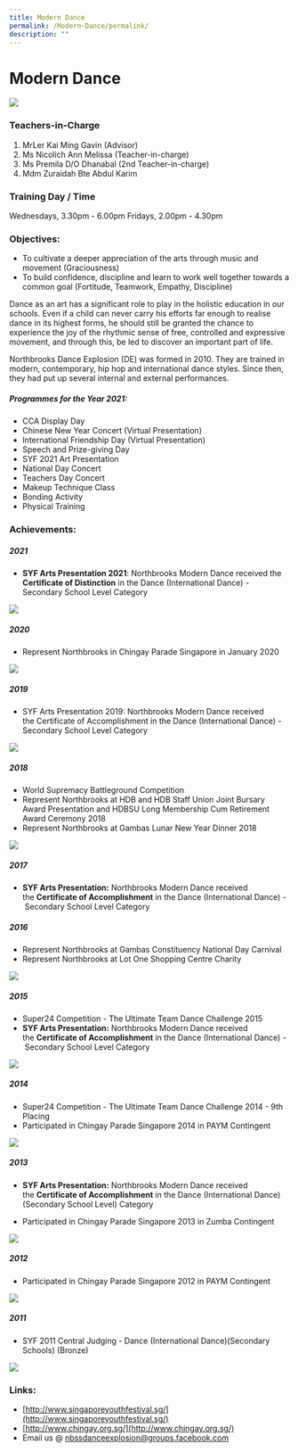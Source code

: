 ```yaml
---
title: Modern Dance
permalink: /Modern-Dance/permalink/
description: ""
---
```

Modern Dance
============

![](/images/DE%20Banner.jpeg)

### Teachers-in-Charge
1. MrLer Kai Ming Gavin (Advisor)
2. Ms Nicolich Ann Melissa (Teacher-in-charge)
3. Ms Premila D/O Dhanabal (2nd Teacher-in-charge)
4. Mdm Zuraidah Bte Abdul Karim 

### Training Day / Time
Wednesdays, 3.30pm - 6.00pm
Fridays, 2.00pm - 4.30pm

### Objectives:
* To cultivate a deeper appreciation of the arts through music and movement (Graciousness)
* To build confidence, discipline and learn to work well together towards a common goal (Fortitude, Teamwork, Empathy, Discipline)

Dance as an art has a significant role to play in the holistic education in our schools. Even if a child can never carry his efforts far enough to realise dance in its highest forms, he should still be granted the chance to experience the joy of the rhythmic sense of free, controlled and expressive movement, and through this, be led to discover an important part of life.  

Northbrooks Dance Explosion (DE) was formed in 2010. They are trained in modern, contemporary, hip hop and international dance styles. Since then, they had put up several internal and external performances.

##### Programmes for the Year 2021:

*   CCA Display Day
*   Chinese New Year Concert (Virtual Presentation)
*   International Friendship Day (Virtual Presentation)
*   Speech and Prize-giving Day
*   SYF 2021 Art Presentation
*   National Day Concert
*   Teachers Day Concert
*   Makeup Technique Class
*   Bonding Activity
*   Physical Training

### Achievements:


##### 2021
* **SYF Arts Presentation 2021**: Northbrooks Modern Dance received the **Certificate of Distinction** in the Dance (International Dance) - Secondary School Level Category

![](/images/Dance1.png)

##### 2020

*   Represent Northbrooks in Chingay Parade Singapore in January 2020

![](/images/Dance2.png)

##### 2019

*   SYF Arts Presentation 2019: Northbrooks Modern Dance received the Certificate of Accomplishment in the Dance (International Dance) - Secondary School Level Category

![](/images/Dance3.png)

##### 2018

*   World Supremacy Battleground Competition 
*   Represent Northbrooks at HDB and HDB Staff Union Joint Bursary Award Presentation and HDBSU Long Membership Cum Retirement Award Ceremony 2018
*   Represent Northbrooks at Gambas Lunar New Year Dinner 2018

![](/images/Dance4.png)

##### 2017

*   **SYF Arts Presentation:** Northbrooks Modern Dance received the **Certificate of Accomplishment** in the Dance (International Dance) - Secondary School Level Category

##### 2016

*   Represent Northbrooks at Gambas Constituency National Day Carnival
*   Represent Northbrooks at Lot One Shopping Centre Charity

![](/images/Dance5.png)

##### 2015

*   Super24 Competition - The Ultimate Team Dance Challenge 2015
*   **SYF Arts Presentation:** Northbrooks Modern Dance received the **Certificate of Accomplishment** in the Dance (International Dance) - Secondary School Level Category

![](/images/Dance6.png)

##### 2014 

*   Super24 Competition - The Ultimate Team Dance Challenge 2014 - 9th Placing
*   Participated in Chingay Parade Singapore 2014 in PAYM Contingent

![](/images/Dance7.png)

##### 2013

*   **SYF Arts Presentation:** Northbrooks Modern Dance received the **Certificate of Accomplishment** in the Dance (International Dance) (Secondary School Level) Category  
    
*   Participated in Chingay Parade Singapore 2013 in Zumba Contingent

![](/images/Dance8.png)

##### 2012

*   Participated in Chingay Parade Singapore 2012 in PAYM Contingent

![](/images/Dance9.png)

##### 2011

*   SYF 2011 Central Judging - Dance (International Dance)(Secondary Schools) (Bronze)

![](/images/Dance10.png)

### Links:

*   [http://www.singaporeyouthfestival.sg/](http://www.singaporeyouthfestival.sg/)
*   [http://www.chingay.org.sg/](http://www.chingay.org.sg/)
*   Email us @ [nbssdanceexplosion@groups.facebook.com](mailto:nbssdanceexplosion@groups.facebook.com)